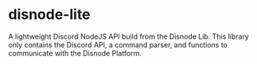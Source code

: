 # disnode-lite
A lightweight Discord NodeJS API build from the Disnode Lib. This library only contains the Discord API, a command parser, and functions to communicate with the Disnode Platform.
